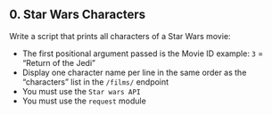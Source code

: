 ## 0. Star Wars Characters

Write a script that prints all characters of a Star Wars movie:

- The first positional argument passed is the Movie ID example: `3` = “Return of the Jedi”
- Display one character name per line in the same order as the “characters” list in the `/films/` endpoint
- You must use the `Star wars API`
- You must use the `request` module